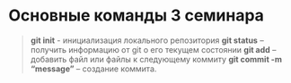 # Основные команды 3 семинара
>**git init** - инициализация локального репозитория
>**git status** – получить информацию от git о его текущем состоянии
> **git add** – добавить файл или файлы к следующему коммиту
> **git commit -m “message”** – создание коммита.